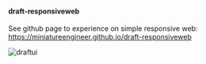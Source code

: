 #### draft-responsiveweb
See github page to experience on simple responsive web: https://miniatureengineer.github.io/draft-responsiveweb

![draftui](https://user-images.githubusercontent.com/48885389/124543859-9e583000-de58-11eb-9887-fb7658186dfb.png)
